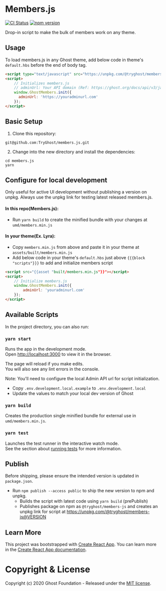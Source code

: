 # Members.js

[![CI Status](https://github.com/TryGhost/members.js/workflows/Test/badge.svg?branch=master)](https://github.com/TryGhost/members.js/actions)
[![npm version](https://badge.fury.io/js/%40tryghost%2Fmembers-js.svg)](https://badge.fury.io/js/%40tryghost%2Fmembers-js)

Drop-in script to make the bulk of members work on any theme.

## Usage

To load members.js in any Ghost theme, add below code in theme's `default.hbs` before the end of body tag.

```html
<script type="text/javascript" src="https://unpkg.com/@tryghost/members-js@0.2.1"></script>
<script>
    // Initializes members.js
    // adminUrl: Your API domain (Ref: https://ghost.org/docs/api/v3/javascript/admin/#authentication)
    window.GhostMembers.init({
      adminUrl: 'https://youradminurl.com'
    });
</script>
```

## Basic Setup

1. Clone this repository:

```shell
git@github.com:TryGhost/members.js.git
```

2. Change into the new directory and install the dependencies:

```shell
cd members.js
yarn
```

## Configure for local development

Only useful for active UI development without publishing a version on unpkg. Always use the unpkg link for testing latest released members.js.

#### In this repo(Members.js):

- Run `yarn build` to create the minified bundle with your changes at `umd/members.min.js`

#### In your theme(Ex. Lyra):

- Copy `members.min.js` from above and paste it in your theme at `assets/built/members.min.js`
- Add below code in your theme's `default.hbs` just above `{{{block "scripts"}}}` to add and initialize members script
```html
<script src="{{asset "built/members.min.js"}}"></script>
<script>
    // Initialize members.js
    window.GhostMembers.init({
        adminUrl: 'youradminurl.com'
    });
</script>
```

## Available Scripts

In the project directory, you can also run:

### `yarn start`

Runs the app in the development mode.<br />
Open [http://localhost:3000](http://localhost:3000) to view it in the browser.

The page will reload if you make edits.<br />
You will also see any lint errors in the console.

Note: You'll need to configure the local Admin API url for script initialization.
- Copy `.env.development.local.example` to `.env.development.local`
- Update the values to match your local dev version of Ghost

### `yarn build`

Creates the production single minified bundle for external use in `umd/members.min.js`.  <br />

### `yarn test`

Launches the test runner in the interactive watch mode.<br />
See the section about [running tests](https://facebook.github.io/create-react-app/docs/running-tests) for more information.


## Publish

Before shipping, please ensure the intended version is updated in `package.json`.

- Run `npm publish --access public` to ship the new version to npm and unpkg.
    - Builds the script with latest code using `yarn build` (prePublish)
    - Publishes package on npm as `@tryghost/members-js` and creates an unpkg link for script at https://unpkg.com/@tryghost/members-js@VERSION

## Learn More

This project was bootstrapped with [Create React App](https://github.com/facebook/create-react-app).
You can learn more in the [Create React App documentation](https://facebook.github.io/create-react-app/docs/getting-started).

# Copyright & License

Copyright (c) 2020 Ghost Foundation - Released under the [MIT license](LICENSE).